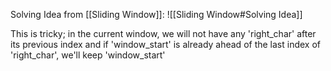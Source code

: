 Solving Idea from [[Sliding Window]]:
![[Sliding Window#Solving Idea]]

This is tricky; in the current window, we will not have any 'right_char' after its previous index and if 'window_start' is already ahead of the last index of 'right_char', we'll keep 'window_start'